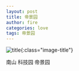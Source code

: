 ```yaml
---
layout: post
title: 帝景园
author: fire
categories: love 
tags: 帝景园
---
```


![title](https://image.sideproject.cn/titlex/titlex_007.jpg){:class="image-title"}

南山 科技园 帝景园